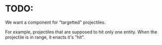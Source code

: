 
# TODO:

We want a component for "targetted" projectiles.

For example, projectiles that are supposed to hit only one entity.
When the projectile is in range, it enacts it's "hit".

